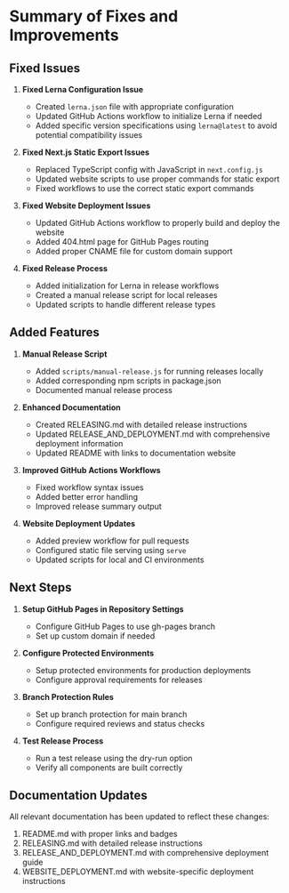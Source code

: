 # Summary of Fixes and Improvements

## Fixed Issues

1. **Fixed Lerna Configuration Issue**

   - Created `lerna.json` file with appropriate configuration
   - Updated GitHub Actions workflow to initialize Lerna if needed
   - Added specific version specifications using `lerna@latest` to avoid potential compatibility issues

2. **Fixed Next.js Static Export Issues**

   - Replaced TypeScript config with JavaScript in `next.config.js`
   - Updated website scripts to use proper commands for static export
   - Fixed workflows to use the correct static export commands

3. **Fixed Website Deployment Issues**

   - Updated GitHub Actions workflow to properly build and deploy the website
   - Added 404.html page for GitHub Pages routing
   - Added proper CNAME file for custom domain support

4. **Fixed Release Process**
   - Added initialization for Lerna in release workflows
   - Created a manual release script for local releases
   - Updated scripts to handle different release types

## Added Features

1. **Manual Release Script**

   - Added `scripts/manual-release.js` for running releases locally
   - Added corresponding npm scripts in package.json
   - Documented manual release process

2. **Enhanced Documentation**

   - Created RELEASING.md with detailed release instructions
   - Updated RELEASE_AND_DEPLOYMENT.md with comprehensive deployment information
   - Updated README with links to documentation website

3. **Improved GitHub Actions Workflows**

   - Fixed workflow syntax issues
   - Added better error handling
   - Improved release summary output

4. **Website Deployment Updates**
   - Added preview workflow for pull requests
   - Configured static file serving using `serve`
   - Updated scripts for local and CI environments

## Next Steps

1. **Setup GitHub Pages in Repository Settings**

   - Configure GitHub Pages to use gh-pages branch
   - Set up custom domain if needed

2. **Configure Protected Environments**

   - Setup protected environments for production deployments
   - Configure approval requirements for releases

3. **Branch Protection Rules**

   - Set up branch protection for main branch
   - Configure required reviews and status checks

4. **Test Release Process**
   - Run a test release using the dry-run option
   - Verify all components are built correctly

## Documentation Updates

All relevant documentation has been updated to reflect these changes:

1. README.md with proper links and badges
2. RELEASING.md with detailed release instructions
3. RELEASE_AND_DEPLOYMENT.md with comprehensive deployment guide
4. WEBSITE_DEPLOYMENT.md with website-specific deployment instructions
